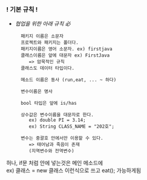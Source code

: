 ### ! 기본 규칙 ! 

 - *협업을 위한 아래 규칙 必*
 
		 패키지 이름은 소문자
		 프로젝트와 패키지는 폴더다.
		 패키지이름은 영어 소문자. ex) firstjava 
		 클래스이름은 앞에 대문자 ex) FirstJava 
			=> 암묵적인 규칙 
		 클래스도 데이터 타입이다.

		 메소드 이름은 동사 (run,eat, ... ~ 하다)

		 변수이름은 명사 

		 bool 타입은 앞에 is/has 

		 상수값은 변수이름을 대문자로 한다.
			ex) double PI = 3.14; 
			ex) String CLASS_NAME = "202호"; 

		 변수는 중괄호 안에서만 이용할 수 있다. 
			=> 태어남과 죽음이 존재  
			(지역변수와 전역변수) 
		
		
허나, if문 처럼 안에 넣는것은 메인 메소드에 <br>
ex) 클래스 = new 클래스 이런식으로 쓰고 eat(); 가능하게됨 

